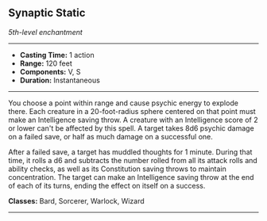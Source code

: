 ﻿## Synaptic Static
*5th-level enchantment*
___
- **Casting Time:** 1 action
- **Range:** 120 feet
- **Components:** V, S
- **Duration:** Instantaneous

---
You choose a point within range and cause psychic energy to explode there. Each creature in a 20-foot-radius sphere centered on that point must make an Intelligence saving throw. A creature with an Intelligence score of 2 or lower can't be affected by this spell. A target takes 8d6 psychic damage on a failed save, or half as much damage on a successful one.

After a failed save, a target has muddled thoughts for 1 minute. During that time, it rolls a d6 and subtracts the number rolled from all its attack rolls and ability checks, as well as its Constitution saving throws to maintain concentration. The target can make an Intelligence saving throw at the end of each of its turns, ending the effect on itself on a success.

**Classes:** Bard, Sorcerer, Warlock, Wizard


---

